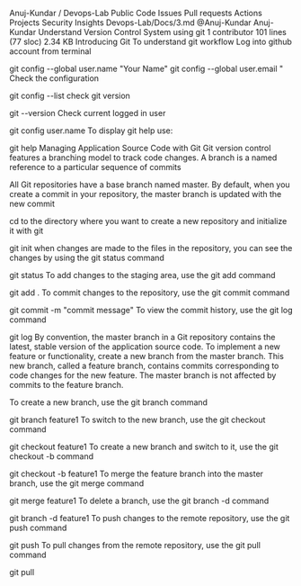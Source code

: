 
Anuj-Kundar
/
Devops-Lab
Public
Code
Issues
Pull requests
Actions
Projects
Security
Insights
Devops-Lab/Docs/3.md
@Anuj-Kundar
Anuj-Kundar Understand Version Control System using git
 1 contributor
101 lines (77 sloc)  2.34 KB
Introducing Git
To understand git workflow Log into github account from terminal

git config --global user.name "Your Name"
git config --global user.email "
Check the configuration

git config --list
check git version

git --version
Check current logged in user

git config user.name
To display git help use:

git help
Managing Application Source Code with Git
Git version control features a branching model to track code changes. A branch is a named reference to a particular sequence of commits

All Git repositories have a base branch named master. By default, when you create a commit in your repository, the master branch is updated with the new commit

cd to the directory where you want to create a new repository and initialize it with git

git init
when changes are made to the files in the repository, you can see the changes by using the git status command

git status
To add changes to the staging area, use the git add command

git add .
To commit changes to the repository, use the git commit command

git commit -m "commit message"
To view the commit history, use the git log command

git log
By convention, the master branch in a Git repository contains the latest, stable version of the application source code. To implement a new feature or functionality, create a new branch from the master branch. This new branch, called a feature branch, contains commits corresponding to code changes for the new feature. The master branch is not affected by commits to the feature branch.

To create a new branch, use the git branch command

git branch feature1
To switch to the new branch, use the git checkout command

git checkout feature1
To create a new branch and switch to it, use the git checkout -b command

git checkout -b feature1
To merge the feature branch into the master branch, use the git merge command

git merge feature1
To delete a branch, use the git branch -d command

git branch -d feature1
To push changes to the remote repository, use the git push command

git push
To pull changes from the remote repository, use the git pull command

git pull
